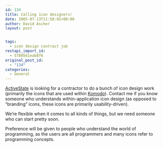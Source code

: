 ```yaml
---
id: 134
title: Calling icon designers!
date: 2005-07-13T11:58:02+00:00
author: David Ascher
layout: post


tags:
  - icon design contract job
restapi_import_id:
  - 5780561eab8f6
original_post_id:
  - "134"
categories:
  - General
---
```

[ActiveState](http://www.ActiveState.com) is looking for a contractor to do a bunch of icon design work (primarily the icons that are used within [Komodo](http://activestate.com/Products/Komodo/?_x=1)). Contact me if you know someone who understands within-application icon design (as opposed to &#8220;branding&#8221; icons, these icons are primarily usability-driven).

We&#8217;re flexible when it comes to all kinds of things, but we need someone who can start pretty soon.

Preference will be given to people who understand the world of programming, as the users are all programmers and many icons refer to programming concepts.